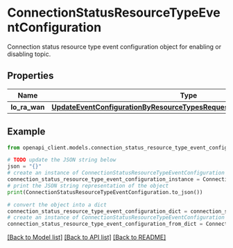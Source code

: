 # ConnectionStatusResourceTypeEventConfiguration

Connection status resource type event configuration object for enabling or disabling topic.

## Properties

Name | Type | Description | Notes
------------ | ------------- | ------------- | -------------
**lo_ra_wan** | [**UpdateEventConfigurationByResourceTypesRequestConnectionStatusLoRaWAN**](UpdateEventConfigurationByResourceTypesRequestConnectionStatusLoRaWAN.md) |  | [optional] 

## Example

```python
from openapi_client.models.connection_status_resource_type_event_configuration import ConnectionStatusResourceTypeEventConfiguration

# TODO update the JSON string below
json = "{}"
# create an instance of ConnectionStatusResourceTypeEventConfiguration from a JSON string
connection_status_resource_type_event_configuration_instance = ConnectionStatusResourceTypeEventConfiguration.from_json(json)
# print the JSON string representation of the object
print(ConnectionStatusResourceTypeEventConfiguration.to_json())

# convert the object into a dict
connection_status_resource_type_event_configuration_dict = connection_status_resource_type_event_configuration_instance.to_dict()
# create an instance of ConnectionStatusResourceTypeEventConfiguration from a dict
connection_status_resource_type_event_configuration_from_dict = ConnectionStatusResourceTypeEventConfiguration.from_dict(connection_status_resource_type_event_configuration_dict)
```
[[Back to Model list]](../README.md#documentation-for-models) [[Back to API list]](../README.md#documentation-for-api-endpoints) [[Back to README]](../README.md)


